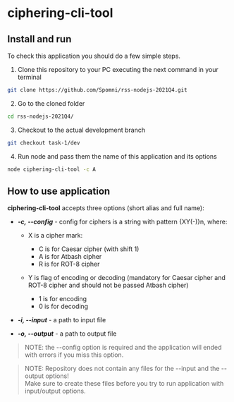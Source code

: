 # ciphering-cli-tool

## Install and run

To check this application you should do a few simple steps.

1. Clone this repository to your PC executing the next command in your terminal
```bash
git clone https://github.com/Spomni/rss-nodejs-2021Q4.git
```

2. Go to the cloned folder
```bash
cd rss-nodejs-2021Q4/
```

3. Checkout to the actual development branch
```bash
git checkout task-1/dev
```

4. Run node and pass them the name of this application and its options
```bash
node ciphering-cli-tool -c A
```

## How to use application

**ciphering-cli-tool** accepts three options (short alias and full name):

 * **_-c, --config_** - config for ciphers is a string with pattern {XY(-)}n, where:

    * X is a cipher mark:
      * C is for Caesar cipher (with shift 1)
      * A is for Atbash cipher
      * R is for ROT-8 cipher

    * Y is flag of encoding or decoding (mandatory for Caesar cipher and ROT-8 cipher and should not be passed Atbash cipher)
      * 1 is for encoding
      * 0 is for decoding

  * **_-i, --input_** - a path to input file

  * **_-o, --output_** - a path to output file

>NOTE: the --config option is required and the application will ended with errors if you miss this option.

> NOTE: Repository does not contain any files for the --input and the --output options!<br>
> Make sure to create these files before you try to run application with input/output options.
